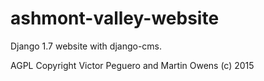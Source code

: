 # ashmont-valley-website

Django 1.7 website with django-cms.

AGPL Copyright Victor Peguero and Martin Owens (c) 2015

